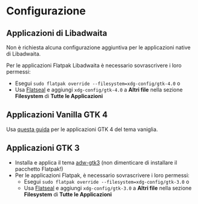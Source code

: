 # Configurazione

## Applicazioni di Libadwaita

Non è richiesta alcuna configurazione aggiuntiva per le applicazioni native di Libadwaita.

Per le applicazioni Flatpak Libadwaita è necessario sovrascrivere i loro permessi:

- Esegui `sudo flatpak override --filesystem=xdg-config/gtk-4.0` o
- Usa [Flatseal](https://github.com/tchx84/Flatseal) e aggiungi `xdg-config/gtk-4.0` a **Altri file** nella sezione **Filesystem** di **Tutte le Applicazioni**

## Applicazioni Vanilla GTK 4

Usa [questa guida](https://github.com/lassekongo83/adw-gtk3/blob/main/gtk4.md) per le applicazioni GTK 4 del tema vaniglia.

## Applicazioni GTK 3

- Installa e applica il tema [adw-gtk3](https://github.com/lassekongo83/adw-gtk3#readme) (non dimenticare di installare il pacchetto Flatpak!)
- Per le applicazioni Flatpak, è necessario sovrascrivere i loro permessi:
  - Esegui `sudo flatpak override --filesystem=xdg-config/gtk-3.0` o
  - Usa [Flatseal](https://github.com/tchx84/Flatseal) e aggiungi `xdg-config/gtk-3.0` a **Altri file** nella sezione **Filesystem** di **Tutte le Applicazioni**
